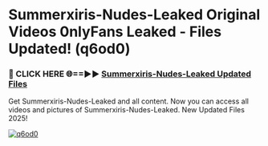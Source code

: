 # Summerxiris-Nudes-Leaked Original Videos 0nlyFans Leaked - Files Updated! (q6od0)

<h3>🔴 CLICK HERE 🌐==►► <a href="https://tinyurl.com/4mcuefdz" rel="nofollow">Summerxiris-Nudes-Leaked Updated Files</a></h3>

Get Summerxiris-Nudes-Leaked and all content. Now you can access all videos and pictures of Summerxiris-Nudes-Leaked. New Updated Files 2025!

[![q6od0](https://i.imgur.com/StAQSOY.gif)](https://tinyurl.com/4mcuefdz)

